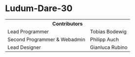 Ludum-Dare-30
=============

<table border="0">
<tr>
  <th colspan="2">Contributors</th>
</tr>
<tr>
  <td>Lead Programmer</td>
  <td>Tobias Bodewig</td>
</tr>
<tr>
  <td>Second Programmer & Webadmin</td>
  <td>Philipp Auch</td>
</tr>
<tr>
  <td>Lead Designer</td>
  <td>Gianluca Rubino</td>
</tr>
</table>
